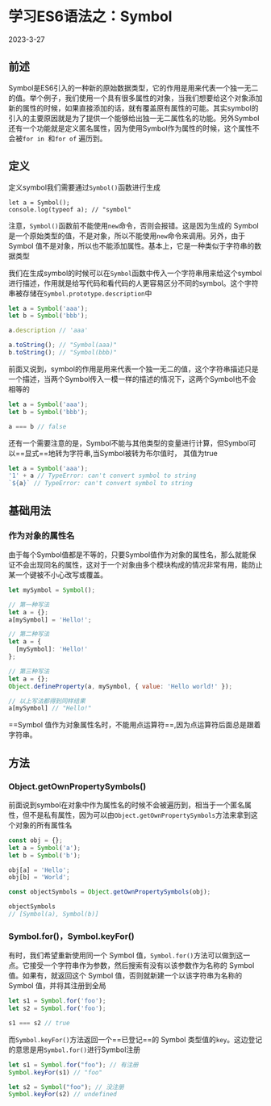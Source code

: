 # 学习ES6语法之：Symbol

2023-3-27

## 前述

Symbol是ES6引入的一种新的原始数据类型，它的作用是用来代表一个独一无二的值。举个例子，我们使用一个具有很多属性的对象，当我们想要给这个对象添加新的属性的时候，如果直接添加的话，就有覆盖原有属性的可能。其实symbol的引入的主要原因就是为了提供一个能够给出独一无二属性名的功能。另外Symbol还有一个功能就是定义匿名属性，因为使用Symbol作为属性的时候，这个属性不会被`for in `和`for of` 遍历到。

## 定义

定义symbol我们需要通过`Symbol()`函数进行生成

```JS
let a = Symbol();
console.log(typeof a); // "symbol"
```

注意，`Symbol()`函数前不能使用`new`命令，否则会报错。这是因为生成的 Symbol 是一个原始类型的值，不是对象，所以不能使用`new`命令来调用。另外，由于 Symbol 值不是对象，所以也不能添加属性。基本上，它是一种类似于字符串的数据类型

我们在生成symbol的时候可以在`Symbol`函数中传入一个字符串用来给这个symbol进行描述，作用就是给写代码和看代码的人更容易区分不同的symbol。这个字符串被存储在`Symbol.prototype.description`中

```js
let a = Symbol('aaa');
let b = Symbol('bbb');

a.description // 'aaa'

a.toString(); // "Symbol(aaa)"
b.toString(); // "Symbol(bbb)"
```

前面又说到，symbol的作用是用来代表一个独一无二的值，这个字符串描述只是一个描述，当两个Symbol传入一模一样的描述的情况下，这两个Symbol也不会相等的

```js
let a = Symbol('aaa');
let b = Symbol('bbb');

a === b // false
```

还有一个需要注意的是，Symbol不能与其他类型的变量进行计算，但Symbol可以==显式==地转为字符串,当Symbol被转为布尔值时， 其值为true

```js
let a = Symbol('aaa');
'1' + a // TypeError: can't convert symbol to string
`${a}` // TypeError: can't convert symbol to string
```

## 基础用法

### 作为对象的属性名

由于每个Symbol值都是不等的，只要Symbol值作为对象的属性名，那么就能保证不会出现同名的属性，这对于一个对象由多个模块构成的情况非常有用，能防止某一个键被不小心改写或覆盖。

````js
let mySymbol = Symbol();

// 第一种写法
let a = {};
a[mySymbol] = 'Hello!';

// 第二种写法
let a = {
  [mySymbol]: 'Hello!'
};

// 第三种写法
let a = {};
Object.defineProperty(a, mySymbol, { value: 'Hello world!' });

// 以上写法都得到同样结果
a[mySymbol] // "Hello!"
````

==Symbol 值作为对象属性名时，不能用点运算符==,因为点运算符后面总是跟着字符串。

## 方法

### Object.getOwnPropertySymbols()

前面说到symbol在对象中作为属性名的时候不会被遍历到，相当于一个匿名属性，但不是私有属性，因为可以由`Object.getOwnPropertySymbols`方法来拿到这个对象的所有属性名

```js
const obj = {};
let a = Symbol('a');
let b = Symbol('b');

obj[a] = 'Hello';
obj[b] = 'World';

const objectSymbols = Object.getOwnPropertySymbols(obj);

objectSymbols
// [Symbol(a), Symbol(b)]
```



### Symbol.for()，Symbol.keyFor()

有时，我们希望重新使用同一个 Symbol 值，`Symbol.for()`方法可以做到这一点。它接受一个字符串作为参数，然后搜索有没有以该参数作为名称的 Symbol 值。如果有，就返回这个 Symbol 值，否则就新建一个以该字符串为名称的 Symbol 值，并将其注册到全局

```js
let s1 = Symbol.for('foo');
let s2 = Symbol.for('foo');

s1 === s2 // true
```

而`Symbol.keyFor()`方法返回一个==已登记==的 Symbol 类型值的`key`。这边登记的意思是用`Symbol.for()`进行Symbol注册

```js
let s1 = Symbol.for("foo"); // 有注册
Symbol.keyFor(s1) // "foo"

let s2 = Symbol("foo"); // 没注册
Symbol.keyFor(s2) // undefined 
```

